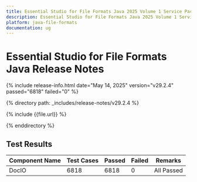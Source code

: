 ```yaml
---
title: Essential Studio for File Formats Java 2025 Volume 1 Service Pack Release Release Notes  
description: Essential Studio for File Formats Java 2025 Volume 1 Service Pack Release Release Notes  
platform: java-file-formats
documentation: ug
---
```


# Essential Studio for File Formats Java  Release Notes  

{% include release-info.html date="May 14, 2025"  version="v29.2.4" passed="6818" failed="0" %}

{% directory path: _includes/release-notes/v29.2.4 %}

{% include {{file.url}} %}

{% enddirectory %}


## Test Results

| Component Name | Test Cases | Passed | Failed | Remarks |
|---------------|------------|--------|--------|---------|
| DocIO | 6818 | 6818 | 0 | All Passed |
